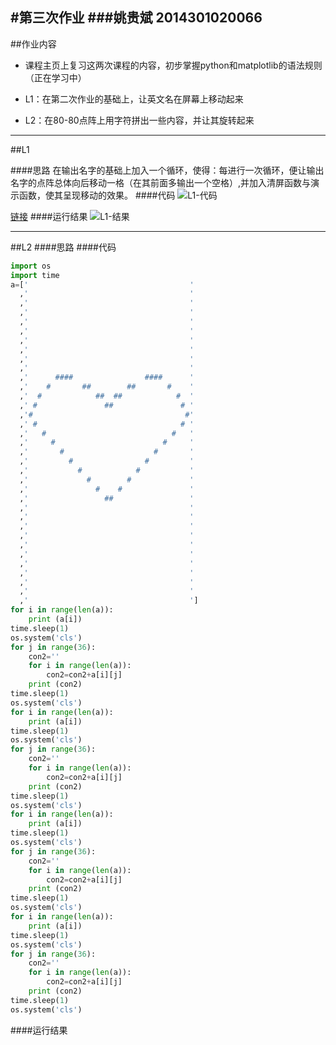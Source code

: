 #第三次作业
###姚贵斌 2014301020066
---
##作业内容
 - 课程主页上复习这两次课程的内容，初步掌握python和matplotlib的语法规则（正在学习中）
 
 - L1：在第二次作业的基础上，让英文名在屏幕上移动起来
 - L2：在80-80点阵上用字符拼出一些内容，并让其旋转起来

---
##L1

####思路
在输出名字的基础上加入一个循环，使得：每进行一次循环，便让输出名字的点阵总体向后移动一格（在其前面多输出一个空格）,并加入清屏函数与演示函数，使其呈现移动的效果。
####代码
![L1-代码](https://github.com/Guibeen/compuational_physics_N2014301020066/blob/master/images/%E4%BD%9C%E4%B8%9A%E4%B8%89-L1-%E4%BB%A3%E7%A0%81.png)

[链接](https://github.com/Guibeen/compuational_physics_N2014301020066/blob/master/codes/Exercise03-L1)
####运行结果
![L1-结果](https://github.com/Guibeen/compuational_physics_N2014301020066/blob/master/images/%E4%BD%9C%E4%B8%9A%E4%B8%89-L1-%E7%BB%93%E6%9E%9C.gif)

---
##L2
####思路
####代码
```python
import os
import time
a=['                                    '
  ,'                                    '
  ,'                                    '
  ,'                                    ' 
  ,'                                    '
  ,'                                    '
  ,'                                    '
  ,'                                    '
  ,'                                    '
  ,'                                    '
  ,'      ####                ####      '
  ,'    #       ##        ##       #    '
  ,'  #            ##  ##            #  '
  ,' #               ##               # '
  ,'#                                  #'
  ,' #                                # '
  ,'   #                            #   '
  ,'     #                        #     '
  ,'       #                    #       '
  ,'         #                #         '
  ,'           #            #           '
  ,'             #        #             '
  ,'               #    #               '
  ,'                 ##                 '
  ,'                                    '
  ,'                                    '
  ,'                                    '
  ,'                                    '
  ,'                                    '
  ,'                                    '
  ,'                                    '
  ,'                                    '
  ,'                                    '
  ,'                                    '
  ,'                                    '] 
for i in range(len(a)):
    print (a[i])
time.sleep(1)
os.system('cls')
for j in range(36):
    con2=''
    for i in range(len(a)):
        con2=con2+a[i][j]
    print (con2)   
time.sleep(1) 
os.system('cls')   
for i in range(len(a)):
    print (a[i])  
time.sleep(1) 
os.system('cls')    
for j in range(36):
    con2=''
    for i in range(len(a)):
        con2=con2+a[i][j]
    print (con2)   
time.sleep(1) 
os.system('cls') 
for i in range(len(a)):
    print (a[i])
time.sleep(1)
os.system('cls')
for j in range(36):
    con2=''
    for i in range(len(a)):
        con2=con2+a[i][j]
    print (con2)   
time.sleep(1) 
os.system('cls')   
for i in range(len(a)):
    print (a[i])  
time.sleep(1) 
os.system('cls')    
for j in range(36):
    con2=''
    for i in range(len(a)):
        con2=con2+a[i][j]
    print (con2)   
time.sleep(1) 
os.system('cls')
```
####运行结果
